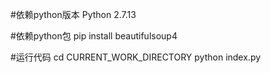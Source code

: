 #依赖python版本
    Python 2.7.13
    
#依赖python包
    pip install beautifulsoup4
    
#运行代码
    cd CURRENT_WORK_DIRECTORY
    python index.py


